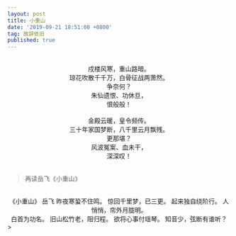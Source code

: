 ```yaml
---
layout: post
title: 小重山
date: '2019-09-21 18:51:00 +0800'
tag: 故辞依旧
published: true
---
```


<br>
<div style="text-align:center;">
戍楼风寒，重山路暗。<br>
琼花吹散千千万，白骨征战两萧然。<br>
争奈何？<br>
朱仙遗恨、功休旦，<br>
恨般般！<br><br>
金殿云暖，皇令频传。<br>
三十年家国梦断，八千里云月飘残。<br>
更那堪？<br>
风波冤案、血未干，<br>
深深叹！<br><br>
</div>


>再读岳飞《小重山》
>
<br>
<div style="text-align:center;">
《小重山》
岳飞
昨夜寒蛩不住鸣。
惊回千里梦，已三更。
起来独自绕阶行。
人悄悄，帘外月胧明。<br>
白首为功名。
旧山松竹老，阻归程。
欲将心事付瑶琴。
知音少，弦断有谁听？
</div>
>